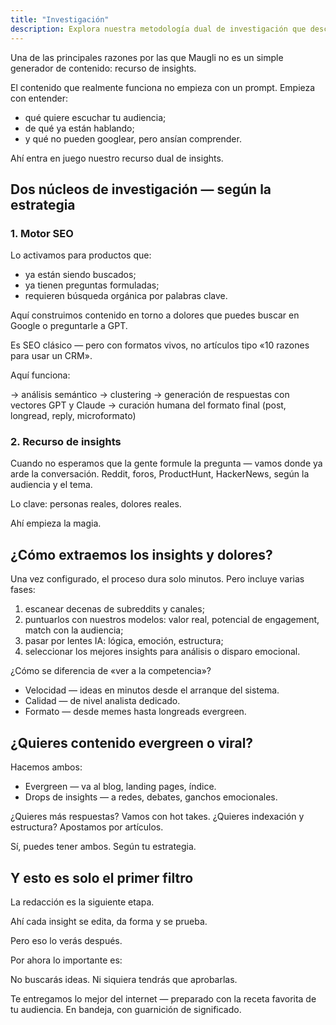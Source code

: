 ```yaml
---
title: "Investigación"
description: Explora nuestra metodología dual de investigación que descubre insights genuinos del mercado mediante motores SEO y de insights, creando contenido que resuena con tu audiencia más allá de la generación típica
---
```

Una de las principales razones por las que Maugli no es un simple generador de contenido: recurso de insights.

El contenido que realmente funciona no empieza con un prompt. Empieza con entender:

- qué quiere escuchar tu audiencia;
- de qué ya están hablando;
- y qué no pueden googlear, pero ansían comprender.

Ahí entra en juego nuestro recurso dual de insights.

## Dos núcleos de investigación — según la estrategia

### 1. Motor SEO

Lo activamos para productos que:

- ya están siendo buscados;
- ya tienen preguntas formuladas;
- requieren búsqueda orgánica por palabras clave.

Aquí construimos contenido en torno a dolores que puedes buscar en Google o preguntarle a GPT.

Es SEO clásico — pero con formatos vivos, no artículos tipo «10 razones para usar un CRM».

Aquí funciona:

→ análisis semántico
→ clustering
→ generación de respuestas con vectores GPT y Claude
→ curación humana del formato final (post, longread, reply, microformato)

### 2. Recurso de insights

Cuando no esperamos que la gente formule la pregunta — vamos donde ya arde la conversación. Reddit, foros, ProductHunt, HackerNews, según la audiencia y el tema.

Lo clave: personas reales, dolores reales.

Ahí empieza la magia.

## ¿Cómo extraemos los insights y dolores?

Una vez configurado, el proceso dura solo minutos. Pero incluye varias fases:

1. escanear decenas de subreddits y canales;
2. puntuarlos con nuestros modelos: valor real, potencial de engagement, match con la audiencia;
3. pasar por lentes IA: lógica, emoción, estructura;
4. seleccionar los mejores insights para análisis o disparo emocional.

¿Cómo se diferencia de «ver a la competencia»?

- Velocidad — ideas en minutos desde el arranque del sistema.
- Calidad — de nivel analista dedicado.
- Formato — desde memes hasta longreads evergreen.

## ¿Quieres contenido evergreen o viral?

Hacemos ambos:

- Evergreen — va al blog, landing pages, índice.
- Drops de insights — a redes, debates, ganchos emocionales.

¿Quieres más respuestas? Vamos con hot takes.
¿Quieres indexación y estructura? Apostamos por artículos.

Sí, puedes tener ambos. Según tu estrategia.

## Y esto es solo el primer filtro

La redacción es la siguiente etapa.

Ahí cada insight se edita, da forma y se prueba.

Pero eso lo verás después.

Por ahora lo importante es:

No buscarás ideas.
Ni siquiera tendrás que aprobarlas.

Te entregamos lo mejor del internet — preparado con la receta favorita de tu audiencia. En bandeja, con guarnición de significado.
